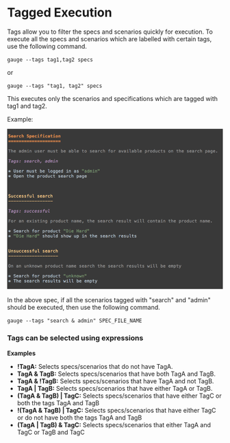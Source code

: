 # Tagged Execution

Tags allow you to filter the specs and scenarios quickly for execution. To execute all the specs and scenarios which are labelled with certain tags, use the following command.

````
gauge --tags tag1,tag2 specs
````
or
````
gauge --tags "tag1, tag2" specs
````
This executes only the scenarios and specifications which are tagged with tag1 and tag2.

Example:

![Spec](../specifications/images/spec.png "Specification")

In the above spec, if all the scenarios tagged with "search" and "admin" should be executed, then use the following command.

````
gauge --tags "search & admin" SPEC_FILE_NAME
````


### Tags can be selected using expressions
__Examples__
* __!TagA:__  Selects specs/scenarios that do not have TagA.
* __TagA & TagB:__  Selects specs/scenarios that have both TagA and TagB.
* __TagA & !TagB:__  Selects specs/scenarios that have TagA and not TagB.
* __TagA | TagB:__  Selects specs/scenarios that have either TagA or TagB.
* __(TagA & TagB) | TagC:__  Selects specs/scenarios that have either TagC or both the tags TagA and TagB
* __!(TagA & TagB) | TagC:__  Selects specs/scenarios that have either TagC or do not have both the tags TagA and TagB
* __(TagA | TagB) & TagC:__  Selects specs/scenarios that either TagA and TagC or TagB and TagC

